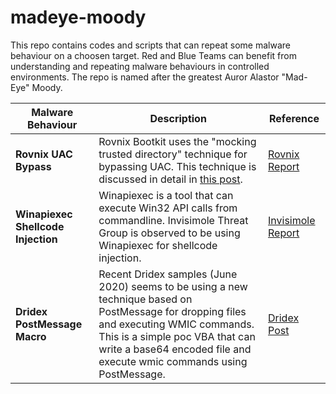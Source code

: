 # madeye-moody

This repo contains codes and scripts that can repeat some malware behaviour on a choosen target. Red and Blue Teams can benefit from understanding and repeating malware behaviours in controlled environments. The repo is named after the greatest Auror Alastor "Mad-Eye" Moody. 

| Malware Behaviour | Description | Reference |
| -- | -- | -- |
| **Rovnix UAC Bypass** | Rovnix Bootkit uses the "mocking trusted directory" technique for bypassing UAC. This technique is discussed in detail in [this post](https://medium.com/tenable-techblog/uac-bypass-by-mocking-trusted-directories-24a96675f6e). | [Rovnix Report](https://securelist.com/oh-what-a-boot-iful-mornin/97365/) |
| **Winapiexec Shellcode Injection** | Winapiexec is a tool that can execute Win32 API calls from commandline. Invisimole Threat Group is observed to be using Winapiexec for shellcode injection. | [Invisimole Report](https://www.welivesecurity.com/wp-content/uploads/2020/06/ESET_InvisiMole.pdf) |
| **Dridex PostMessage Macro** |  Recent Dridex samples (June 2020) seems to be using a new technique based on PostMessage for dropping files and executing WMIC commands. This is a simple poc VBA that can write a base64 encoded file and execute wmic commands using PostMessage. | [Dridex Post](https://reaqta.com/2020/06/dridex-the-secret-in-a-postmessage/) | 
